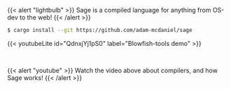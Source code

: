 <!-- 
<div class="flex px-4 py-2 mb-8 text-base rounded-md bg-primary-100 dark:bg-primary-900">
  <span class="flex items-center ltr:pr-3 rtl:pl-3 text-primary-400">{{< icon "lightbulb" >}}</span>
  <span class="flex items-center justify-between grow dark:text-neutral-300">
    <span class="prose dark:prose-invert">Sage is a compiled language for anything from OS-dev to the web!</span>
  </span>
</div> -->


{{< alert "lightbulb" >}}
Sage is a compiled language for anything from OS-dev to the web!
{{< /alert >}}

```bash
$ cargo install --git https://github.com/adam-mcdaniel/sage
```  

{{< youtubeLite id="QdnxjYj1pS0" label="Blowfish-tools demo" >}}

<br/>

{{< alert "youtube" >}}
Watch the video above about compilers, and how Sage works!
{{< /alert >}}


<!-- <div class="flex px-4 py-2 mb-8 text-base rounded-md bg-primary-100 dark:bg-primary-900">
  <span class="flex items-center ltr:pr-3 rtl:pl-3 text-primary-400">{{< icon "youtube" >}}</span>
  <span class="flex items-center justify-between grow dark:text-neutral-300">
    <span class="prose dark:prose-invert">Watch the video above about compilers, and how Sage works!</span>
  </span>
</div> -->
